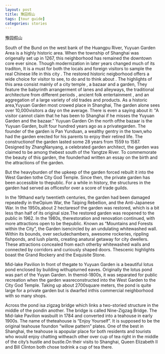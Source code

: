 ```yaml
---
layout: post
title: 豫园假山
tags: [tour guide]
categories: stories
---
```


豫园假山

South of the Bund on the west bank of the Huangpu River, Yuyuan Garden Area is a highly historic area. When the township of Shanghai was origenally set up in 1267, this neighborhood has remained the downtown core ever since. Though modernization in later years changed much of its traditon, It is a must for both the locals and foreign visitors to sample the real Chinese life in this city . The restored historic neigborhood offers a wide choice for visitor to see, to do and to think about . The highlights of this area consist mainly of a city temple , a bazaar and a garden, They feature the babyrinth arrangerment of lanes and alleyways, the traditional architecture from different periods , ancient folk entertainment , and an aggregation of a large variety of old trades and products. As a historic area,Yuyuan Garden most crowed place in Shanghai, The garden alone sees over 10,000visitors a day on the average. There is even a saying about it: "A visitor cannot claim that he has been to Shanghai if he misses the Yuyuan Garden and the bazaar."
Yuyuan Garden
On the north ofthe bazaar is the Yuyuan Garden, built four hundred years ago as a privategarden. The founder of the garden is Pan Yunduan, a wealthy gentry in the town,who had the garden erected for his parents to enjoy their retired life. The constructionof the garden lasted some 28 years from 1559 to 1587. Designed by ZhangNanyang, a celebrated garden architect, the garden was claimed to be among thebest south of the Yangtze River. To commemorate the beauty of this garden, the founderhad written an essay on the birth and the attractions of the garden.

But the heavyburden of the upkeep of the garden forced rebuilt it into the West Garden tothe City God Temple. Since then, the private garden has been accessible to thepublic. For a while in history, the structures in the garden had served as officesfor over a score of trade guilds.

In the 19thand early twentieth centuries, the garden had been damaged repeatedly in theOpium War, the Taiping Rebellion, and the Anti-Japanese War. In the 1950s,about 2 hectaresof the garden was restored, which is a bit less than half of its original size.The restored garden was reopened to the public in 1962. In the 1980s, therestoration and renovation continued, with more attractions open to be thepublic. Known as “Mountains and Forests within the City”, the Garden isencircled by an undulating whitewashed wall. Within its bounds, over secludechambers, awesome rockeries, rippling fishponds, and lush plants, creating anatural getaway for city dwellers. These attractions concealed from each otherby whitewashed walls and connected by corridors and curiously shaped doors. Thescenic highlights boast the Grand Rockery and the Exquisite Stone.

Mid-lake Pavilion
In front of thegate to Yuyuan Garden is a beautiful lotus pond enclosed by building withupturned eaves. Originally the lotus pond was part of the Yuyan Garden. In themid-1800s, it was separated for public recreation when the garden wasreconstructed into the West Garden to the City God Temple. Taking up about 2700square meters, the pond is quite large for a private garden but is dwarfed inthis commercial neighborhood with so many shops.


Across the pond isa zigzag bridge which links a two-storied structure in the middle of the pondin another. The bridge is called Nine-Zigzag Bridge. The Mid-lake Pavilion wasbuilt in 1784 and converted into a teahouse in early 1900s. The name of theteahouse is “Enjoy Yourself”. It is supposed to be the original teahouse foundon “willow pattern” plates. One of the best in Shanghai, the teahouse is apopular place for both residents and tourists who would enjoy chatting witheach other over cup of tea right in the middle of the city’s hustle and bustle.On their visits to Shanghai, Queen Elizabeth II and Bill Clinton both chose todrink a cup of tea there.